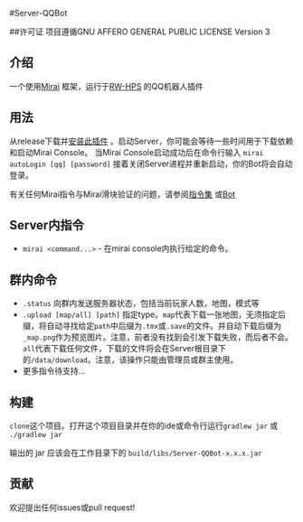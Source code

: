 #Server-QQBot

##许可证
项目遵循GNU AFFERO GENERAL PUBLIC LICENSE Version 3

## 介绍
一个使用[Mirai](https://github.com/mamoe/mirai) 框架，运行于[RW-HPS](https://github.com/RW-HPS/RW-HPS) 的QQ机器人插件

## 用法
从release下载并[安装此插件](https://github.com/RW-HPS/RW-HPS/wiki/UserManual) 。启动Server，你可能会等待一些时间用于下载依赖和启动Mirai Console。
当Mirai Console启动成功后在命令行输入 `mirai autoLogin [qq] [password]` 接着关闭Server进程并重新启动，你的Bot将会自动登录。

有关任何Mirai指令与Mirai滑块验证的问题，请参阅[指令集](https://github.com/mamoe/mirai-console/blob/master/docs/BuiltInCommands.md) 或[Bot](https://github.com/mamoe/mirai/blob/dev/docs/Bots.md)

## Server内指令
 - `mirai <command...>` - 在mirai console内执行给定的命令。

## 群内命令
 - `.status` 向群内发送服务器状态，包括当前玩家人数，地图，模式等
 - `.upload [map/all] [path]` 指定type。`map`代表下载一张地图，无须指定后缀，将自动寻找给定`path`中后缀为`.tmx`或`.save`的文件。并自动下载后缀为`_map.png`作为预览图片。注意，前者没有找到会引发下载失败，而后者不会。
`all`代表下载任何文件，下载的文件将会在Server根目录下的`/data/download`。注意，该操作只能由管理员或群主使用。
 - 更多指令待支持...

## 构建
`clone`这个项目。打开这个项目目录并在你的ide或命令行运行`gradlew jar` 或 `./gradlew jar`

输出的 jar 应该会在工作目录下的 `build/libs/Server-QQBot-x.x.x.jar`  

## 贡献
欢迎提出任何issues或pull request!